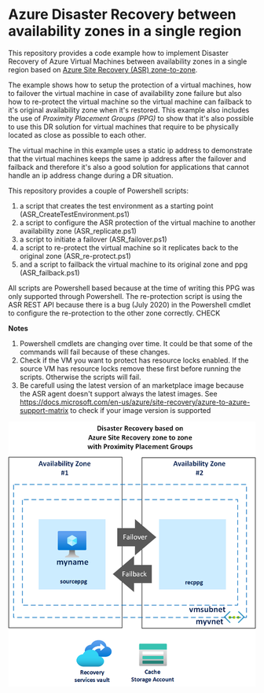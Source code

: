 # Azure Disaster Recovery between availability zones in a single region

This repository provides a code example how to implement Disaster Recovery of Azure Virtual Machines between availability zones in a single region based on 	[Azure Site Recovery (ASR) zone-to-zone](https://docs.microsoft.com/en-us/azure/site-recovery/azure-to-azure-how-to-enable-zone-to-zone-disaster-recovery). 

The example shows how to setup the protection of a virtual machines, how to failover the virtual machine in case of availability zone failure but also how to re-protect the virtual machine so the virtual machine can failback to it's original availability zone when it's restored. This example also includes the use of *Proximity Placement Groups (PPG)* to show that it's also possible to use this DR solution for virtual machines that require to be physically located as close as possible to each other. 

The virtual machine in this example uses a static ip address to demonstrate that the virtual machines keeps the same ip address after the failover and failback and therefore it's also a good solution for applications that cannot handle an ip address change during a DR situation.

This repository provides a couple of Powershell scripts:
1. a script that creates the test environment as a starting point (ASR_CreateTestEnvironment.ps1)
2. a script to configure the ASR protection of the virtual machine to another availability zone (ASR_replicate.ps1)
3. a script to initiate a failover (ASR_failover.ps1)
4. a script to re-protect the virtual machine so it replicates back to the original zone (ASR_re-protect.ps1)
5. and a script to failback the virtual machine to its original zone and ppg (ASR_failback.ps1) 

All scripts are Powershell based because at the time of writing this PPG was only supported through Powershell. The re-protection script is using the ASR REST API because there is a bug (July 2020) in the Powershell cmdlet to configure the re-protection to the other zone correctly. CHECK 

**Notes**
1. Powershell cmdlets are changing over time. It could be that some of the commands will fail because of these changes.
2. Check if the VM you want to protect has resource locks enabled. If the source VM has resource locks remove these first before running the scripts. Otherwise the scripts will fail. 
3. Be carefull using the latest version of an marketplace image because the ASR agent doesn't support always the latest images. See https://docs.microsoft.com/en-us/azure/site-recovery/azure-to-azure-support-matrix to check if your image version is supported 

![Picture of test setup](/images/ASR_zone_to_zone.png)
